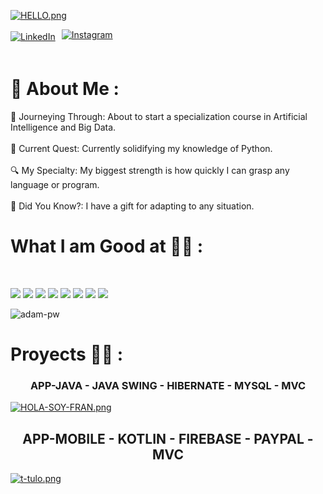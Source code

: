 
[![HELLO.png](https://i.postimg.cc/v8fbGt3v/HELLO.png)](https://postimg.cc/BtSdgHW8)

<div style="display: flex; align-items: center; gap: 10px;">
  <a href="https://www.linkedin.com/in/franciscojaviergarciaconesa/" target="_blank">
    <img src="https://img.shields.io/badge/-LinkedIn-039BE5?style=for-the-badge&logo=Linkedin&logoColor=white" alt="LinkedIn" />
  </a>
  
  <a href="https://www.instagram.com/frangarcia_efs/" target="_blank">
    <img src="https://img.shields.io/badge/instagram-%ff5851db.svg?color=C13584&style=for-the-badge&logo=instagram&logoColor=white" alt="Instagram" style="margin-bottom: 5px;" />
  </a>
</div>

<br>

# 💫 About Me :
🚀 Journeying Through: About to start a specialization course in Artificial Intelligence and Big Data.<br><br>
📘 Current Quest: Currently solidifying my knowledge of Python.<br><br>
🔍 My Specialty: My biggest strength is how quickly I can grasp any language or program.<br><br>
🌟 Did You Know?: I have a gift for adapting to any situation.



# What I am Good at 🧑‍💻 :

<br>

<img src="https://img.icons8.com/color/48/000000/java-coffee-cup-logo--v1.png"/> <img src="https://img.icons8.com/?size=50&id=13441&format=png&color=000000"/> <img src="https://img.icons8.com/?size=50&id=ZoxjA0jZDdFZ&format=png&color=000000"/>
<img src="https://img.icons8.com/color/48/000000/mysql-logo.png"/> <img src="https://img.icons8.com/color/48/000000/firebase.png"/>
<img src="https://img.icons8.com/color/48/000000/html-5--v1.png"/> <img src="https://img.icons8.com/color/48/000000/css3.png"/>  <img src="https://img.icons8.com/color/48/000000/javascript--v1.png"/> 

<img
src="https://github-readme-stats.vercel.app/api/top-langs?username=FrankEfese&exclude_repo=PPL_A_2022_10,PBP_Mini_Project&show_icons=true&locale=en&bg_color=0d1117&text_color=ffffff&layout=compact"
alt="adam-pw"
bg_color=#808080/>
<br>

# Proyects 🧑‍💻 :

### <div align="center"> APP-JAVA - JAVA SWING - HIBERNATE - MYSQL - MVC </div>

[![HOLA-SOY-FRAN.png](https://i.postimg.cc/1zF33sYY/HOLA-SOY-FRAN.png)](https://postimg.cc/LqHpyKSz)

## <div align="center">APP-MOBILE - KOTLIN - FIREBASE - PAYPAL - MVC</div>

[![t-tulo.png](https://i.postimg.cc/t47wXwzS/t-tulo.png)](https://postimg.cc/jD0Zc8mP)





